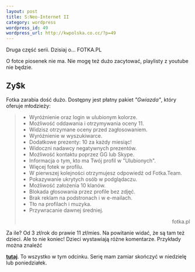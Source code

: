 ```yaml
--- 
layout: post
title: S:Neo-Internet II
category: wordpress
wordpress_id: 49
wordpress_url: http://kwpolska.co.cc/?p=49
---
```

Druga część serii. Dzisiaj o... FOTKA.PL

O fotce piosenek nie ma. Nie mogę też dużo zacytować, playlisty z youtube nie będzie. 

## Zy$k
Fotka zarabia dość dużo. Dostępny jest płatny pakiet *"Gwiazda"*, który oferuje młodzieży: 
> *   Wyróżnienie oraz login w ulubionym kolorze.
> *   Możliwość oddawania i otrzymywania oceny 11.
> *   Widzisz otrzymane oceny przed zagłosowaniem.
> *   Wyróżnienie w wyszukiwarce.
> *   Dodatkowe prezenty: 10 za każdy miesiąc!
> *   Widoczni nadawcy negatywnych prezentów.
> *   Możliwość kontaktu poprzez GG lub Skype.
> *   Informacja o tym, kto ma Twój profil w "Ulubionych".
> *   Więcej fotek w profilu.
> *   W pierwszej kolejności otrzymujesz odpowiedź od Fotka.Team.
> *   Pokazywanie ukrytych osób w podglądaczu.
> *   Możliwość założenia 10 klanów.
> *   Blokada głosowania przez profile bez zdjęć.
> *   Brak reklam na podstronach i w e-mailach.
> *   Tło na profilach i muzyka.
> *   Przywracanie dawnej średniej.
> 
> <p style="text-align:right;">
>   fotka.pl
> </p>
Za ile? Od 3 zł/rok do prawie 11 zł/mies. Na powitanie widać, że są tam też dzieci. Ale to nie koniec! Dzieci wystawiają różne komentarze. Przykłady można znaleźć 

**[tutaj][1]**. To wszystko w tym odcinku. Serię mam zamiar skończyć w niedzielę lub poniedziałek.

 [1]: http://nonsensopedia.wikia.com/wiki/Fotka.pl
